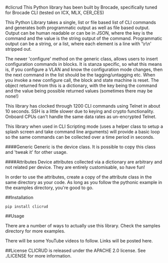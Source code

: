#clicrud
This Python library has been built by Brocade, specifically tuned for Brocade CLI (tested on ICX, MLX, CER_CES)

This Python Library takes a single, list or file based list of CLI commands and generates both programmatic
output as well as file based output. Output can be human readable or can be in JSON, where the key is the command
and the value is the string output of the command. Programmatic output can be a string, or a list, where each element
is a line with '\r\n' stripped out.

The newer 'configure' method on the generic class, allows users to insert configuration commands in blocks. It is stanza specific, so what this means is, if you configure a VLAN and know the configuration mode changes, then the next command in the list should be the tagging/untagging etc. When you invoke a new configure call, the block and state machine is reset. The object returned from this is a dictionary, with the key being the command and the value being possible returned values (sometimes there may be none!)

This library has clocked through 1200 CLI commands using Telnet in about 10 seconds. SSH is a little slower due to keying and
crypto functionality. Onboard CPUs can't handle the same data rates as un-encrypted Telnet.

This library when used in CLI Scripting mode (uses a helper class to setup a splash screen and take command line arguments) 
will provide a basic loop so the same commands can be collected over a time period in seconds.

####Generic
Generic is the device class. It is possible to copy this class and 'tweak it' for other usage.

####Attributes
Device attributes collected via a dictionary are arbitrary and not related per device.
They are entirely customisable, so have fun!

In order to use the attributes, create a copy of the attribute class in the same directory as your code. As long as you follow the pythonic example in the examples directory, you're good to go.

##Installation
```
pip install clicrud
```

##Usage

There are a number of ways to actually use this library. Check the samples directory for more examples.

There will be some YouTube videos to follow. Links will be posted here.

##License
CLICRUD is released under the APACHE 2.0 license. See ./LICENSE for more
information.
